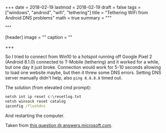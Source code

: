 +++
date = 2018-02-19
lastmod = 2018-02-19
draft = false
tags = ["windows", "android", "wifi", "tethering"]
title = "Tethering WiFi from Android DNS problems"
math = true
summary = """

"""

[header]
image = ""
caption = ""

+++

So I tried to connect from Win10 to a hotspot running off Google Pixel 2
(Android 8.1.0)  connected to T-Mobile (tethering) and it worked for a while,
but one day it just broke. Connection would work for 5-10 seconds allowing
to load one website maybe, but then it threw some DNS errors. Setting DNS
server manually didn't help, also `ping 8.8.8.8` timed out.

The solution (from elevated cmd prompt):

```cmd
netsh int ip reset c:\resetlog.txt
netsh winsock reset catalog
ipconfig /flushdns
```

And restarting the computer.

Taken from [this question @ answers.microsoft.com](https://answers.microsoft.com/en-us/windows/forum/windows8_1-networking/dns-server-isnt-responding-no-wifi-internet/c6bb4b4c-6d8b-4f9d-8ca4-d03e6c414363?auth=1).
